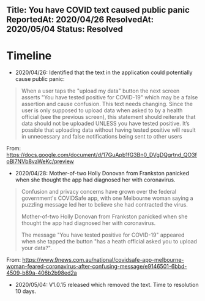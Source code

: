 Title: You have COVID text caused public panic
ReportedAt: 2020/04/26
ResolvedAt: 2020/05/04
Status: Resolved
---

# Timeline
- 2020/04/26: Identified that the text in the application could potentially cause public panic:

> When a user taps the "upload my data" button the next screen asserts "You have tested positive for COVID-19" which may be a false assertion and cause confusion. This text needs changing. Since the user is only supposed to upload data when asked to by a health official (see the previous screen), this statement should reiterate that data should not be uploaded UNLESS you have tested positive. It’s possible that uploading data without having tested positive will result in unnecessary and false notifications being sent to other users

From: https://docs.google.com/document/d/17GuApb1fG3Bn0_DVgDQgrtnd_QO3foBl7NVb8vaWeKc/preview

- 2020/04/28: Mother-of-two Holly Donovan from Frankston panicked when she thought the app had diagnosed her with coronavirus.

<?# Twitter 1255671317145108482 /?>

> Confusion and privacy concerns have grown over the federal government's COVIDSafe app, with one Melbourne woman saying a puzzling message led her to believe she had contracted the virus.
>
> Mother-of-two Holly Donovan from Frankston panicked when she thought the app had diagnosed her with coronavirus.
>
> The message "You have tested positive for COVID-19" appeared when she tapped the button "has a heath official asked you to upload your data?".

From: https://www.9news.com.au/national/covidsafe-app-melbourne-woman-feared-coronavirus-after-confusing-message/e9146501-6bbd-4509-b89a-406b2b98ed2a


- 2020/05/04: V1.0.15 released which removed the text. Time to resolution 10 days.

<?# Twitter 1258014478978842625 /?>
